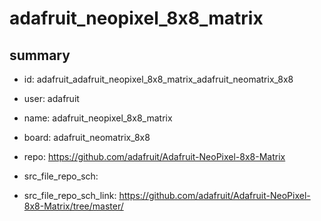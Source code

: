 # adafruit_neopixel_8x8_matrix
 
## summary 
* id: adafruit_adafruit_neopixel_8x8_matrix_adafruit_neomatrix_8x8
* user: adafruit
* name: adafruit_neopixel_8x8_matrix
* board: adafruit_neomatrix_8x8
* repo: https://github.com/adafruit/Adafruit-NeoPixel-8x8-Matrix



* src_file_repo_sch: 
* src_file_repo_sch_link: https://github.com/adafruit/Adafruit-NeoPixel-8x8-Matrix/tree/master/





